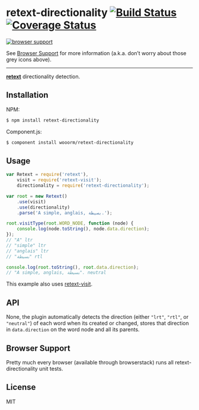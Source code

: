 # retext-directionality [![Build Status](https://travis-ci.org/wooorm/retext-directionality.svg?branch=master)](https://travis-ci.org/wooorm/retext-directionality) [![Coverage Status](https://img.shields.io/coveralls/wooorm/retext-directionality.svg)](https://coveralls.io/r/wooorm/retext-directionality?branch=master)

[![browser support](https://ci.testling.com/wooorm/retext-directionality.png) ](https://ci.testling.com/wooorm/retext-directionality)

See [Browser Support](#browser-support) for more information (a.k.a. don’t worry about those grey icons above).

---

**[retext](https://github.com/wooorm/retext "Retext")** directionality detection.

## Installation

NPM:
```sh
$ npm install retext-directionality
```

Component.js:
```sh
$ component install wooorm/retext-directionality
```

## Usage

```js
var Retext = require('retext'),
    visit = require('retext-visit');
    directionality = require('retext-directionality');

var root = new Retext()
    .use(visit)
    .use(directionality)
    .parse('A simple, anglais, بسيطة.');

root.visitType(root.WORD_NODE, function (node) {
    console.log(node.toString(), node.data.direction);
});
// "A" ltr
// "simple" ltr
// "anglais" ltr
// "بسيطة" rtl

console.log(root.toString(), root.data.direction);
// "A simple, anglais, بسيطة". neutral
```

This example also uses [retext-visit](https://github.com/wooorm/retext-visit).

## API
None, the plugin automatically detects the direction (either `"lrt"`, `"rtl"`, or `"neutral"`) of each word when its created or changed, stores that direction in `data.direction` on the word node and all its parents.

## Browser Support
Pretty much every browser (available through browserstack) runs all retext-directionality unit tests.

## License

  MIT
